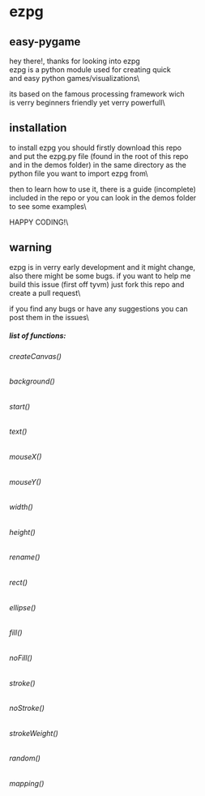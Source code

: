 # ezpg
## easy-pygame
hey there!, thanks for looking into ezpg\
ezpg is a python module used for creating quick\
and easy python games/visualizations\

its based on the famous processing framework wich\
is verry beginners friendly yet verry powerfull\

## installation
to install ezpg you should firstly download this repo\
and put the ezpg.py file (found in the root of this repo\
and in the demos folder) in the same directory as the\
python file you want to import ezpg from\

then to learn how to use it, there is a guide (incomplete)\
included in the repo or you can look in the demos folder\
to see some examples\

HAPPY CODING!\

## warning
ezpg is in verry early development and it might change,\
also there might be some bugs. if you want to help me\
build this issue (first off tyvm) just fork this repo and\
create a pull request\

if you find any bugs or have any suggestions you can\
post them in the issues\

##### list of functions:
###### createCanvas()
###### background()
###### start()
###### text()
###### mouseX()
###### mouseY()
###### width()
###### height()
###### rename()
###### rect()
###### ellipse()
###### fill()
###### noFill()
###### stroke()
###### noStroke()
###### strokeWeight()
###### random()
###### mapping()